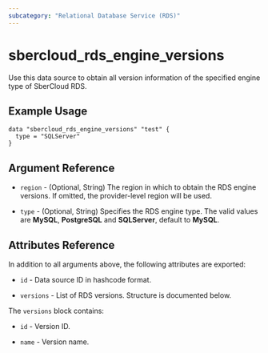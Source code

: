 ```yaml
---
subcategory: "Relational Database Service (RDS)"
---
```


# sbercloud_rds_engine_versions

Use this data source to obtain all version information of the specified engine type of SberCloud RDS.

## Example Usage

```hcl
data "sbercloud_rds_engine_versions" "test" {
  type = "SQLServer"
}
```

## Argument Reference

* `region` - (Optional, String) The region in which to obtain the RDS engine versions.
  If omitted, the provider-level region will be used.

* `type` - (Optional, String) Specifies the RDS engine type.
  The valid values are **MySQL**, **PostgreSQL** and **SQLServer**, default to **MySQL**.

## Attributes Reference

In addition to all arguments above, the following attributes are exported:

* `id` - Data source ID in hashcode format.

* `versions` - List of RDS versions. Structure is documented below.

The `versions` block contains:

* `id` - Version ID.

* `name` - Version name.
